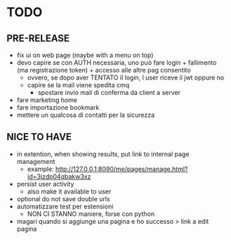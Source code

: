 # TODO

## PRE-RELEASE
- fix ui on web page (maybe with a menu on top)
- devo capire se con AUTH necessaria, uno può fare login + fallimento (ma registrazione token) + accesso alle altre pag consentito
    - ovvero, se dopo aver TENTATO il login, l user riceve il jwt oppure no
    - capire se la mail viene spedita cmq
        - spostare invio mail di conferma da client a server
- fare marketing home
- fare importazione bookmark
- mettere un qualcosa di contatti per la sicurezza

## NICE TO HAVE
- in extention, when showing results, put link to internal page management
    - example: http://127.0.0.1:8090/me/pages/manage.html?id=3jzdp04qbakw3xz
- persist user activity
    - also make it available to user
- optional do not save double urls
- automatizzare test per estensioni
    - NON CI STANNO maniere, forse con python
- magari quando si aggiunge una pagina e ho successo > link a edit pagina 



